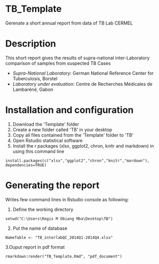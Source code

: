 # TB_Template
Gerenate a short annual report from data of TB Lab CERMEL

# Description 
This short report gives the results of supra-national inter-Laboratory comparison
of samples from suspected TB Cases 
- *Supra-National Laboratory*: German National Reference Center for Tuberculosis, Borstel
- *Laboratory under evaluation*: Centre de Recherches Médicales de Lambaréné, Gabon

# Installation and configuration
1. Download the 'Template' folder
2. Create a new folder called 'TB' in your desktop
3. Copy all files contained from the 'Template' folder to 'TB'
4. Open Rstudio statistical software
5. Install the r packages (xlsx, ggplot2, chron, knitr and markdown) in using this command line 
```{r}
install.packages(c("xlsx","ggplot2","chron","knitr","mardown"), dependencies=TRUE)
```
# Generating the report
Writes few command lines in Rstudio console as following:

1. Define the working directory
```{r}
setwd("C:\Users\Regis M Obiang Mba\Desktop\TB")
```
2. Put the name of database
```{r}
NameTable <- "TB_interlabQC_2014Q1-2014Q4.xlsx"
```
3.Ouput report in pdf format
```{r}
rmarkdown:render("TB_Template.Rmd", "pdf_document")
```


